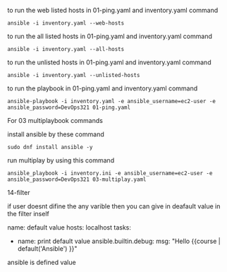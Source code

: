 to run the web listed hosts in 01-ping.yaml and inventory.yaml command
```
ansible -i inventory.yaml --web-hosts
```
to run the all listed hosts in 01-ping.yaml and inventory.yaml command
```
ansible -i inventory.yaml --all-hosts
```

to run the unlisted hosts in 01-ping.yaml and inventory.yaml command

```
ansible -i inventory.yaml --unlisted-hosts
```

to run the playbook in 01-ping.yaml and inventory.yaml command

```
ansible-playbook -i inventory.yaml -e ansible_username=ec2-user -e ansible_password=DevOps321 01-ping.yaml
```



For 03 multiplaybook commands

install ansible by these command
```
sudo dnf install ansible -y
```

run multiplay by using this command
```
ansible_playbook -i inventory.ini -e ansible_username=ec2-user -e ansible_password=DevOps321 03-multiplay.yaml
```

14-filter

if user doesnt difine the any varible then you can give in deafault value in the filter inself

 name: default value
  hosts: localhost
  tasks:
  - name: print default value
    ansible.builtin.debug:
      msg: "Hello {{course | default('Ansible') }}"


ansible is defined value 

